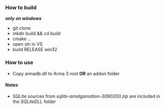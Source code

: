 ### How to build
***only on windows***
* git clone
* mkdir build && cd build
* cmake ..
* open sln in VS
* build RELEASE win32

### How to use
* Copy armadb.dll to Arma 3 root **OR** an addon folder


#### Notes
* SQLite sources from *sqlite-amalgamation-3090200.zip* are included in the *SQLiteDLL* folder
